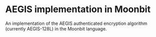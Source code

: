 # AEGIS implementation in Moonbit

An implementation of the AEGIS authenticated encryption algorithm (currently AEGIS-128L) in the Moonbit language.
